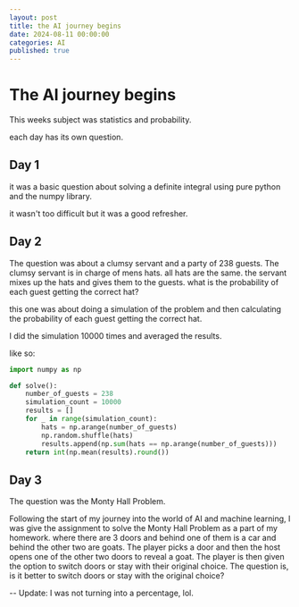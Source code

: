 ```yaml
---
layout: post
title: the AI journey begins
date: 2024-08-11 00:00:00
categories: AI
published: true
---
```


# The AI journey begins


This weeks subject was statistics and probability.

each day has its own question.

## Day 1

it was a basic question about solving a definite integral using pure python and the numpy library.

it wasn't too difficult but it was a good refresher.

## Day 2

The question was about a clumsy servant and a party of 238 guests. The clumsy servant is in charge of mens hats. all hats are the same. the servant mixes up the hats and gives them to the guests. what is the probability of each guest getting the correct hat?

this one was about doing a simulation of the problem and then calculating the probability of each guest getting the correct hat.

I did the simulation 10000 times and averaged the results.

like so:

```python
import numpy as np

def solve():
    number_of_guests = 238
    simulation_count = 10000
    results = []
    for _ in range(simulation_count):
        hats = np.arange(number_of_guests)
        np.random.shuffle(hats)
        results.append(np.sum(hats == np.arange(number_of_guests)))
    return int(np.mean(results).round())
```


## Day 3

The question was the Monty Hall Problem.

Following the start of my journey into the world of AI and machine learning, I was give the assignment to solve the Monty Hall Problem as a part of my homework. where there are 3 doors and behind one of them is a car and behind the other two are goats. The player picks a door and then the host opens one of the other two doors to reveal a goat. The player is then given the option to switch doors or stay with their original choice. The question is, is it better to switch doors or stay with the original choice?

-- Update: I was not turning into a percentage, lol.